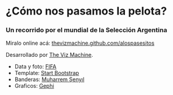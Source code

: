 # ¿Cómo nos pasamos la pelota?
### Un recorrido por el mundial de la Selección Argentina

Miralo online acá: [thevizmachine.github.com/alospasesitos](http://thevizmachine.github.io/alospasesitos/)

Desarrollado por [The Viz Machine](http://twitter.com/thevizmachine).

* Data y foto: [FIFA](http://resources.fifa.com)
* Template: [Start Bootstrap](http://startbootstrap.com/stylish-portfolio)
* Banderas: [Muharrem Şenyıl](https://dribbble.com/shots/1211759-Free-195-Flat-Flags)
* Graficos: [Gephi](http://gephi.github.io/)